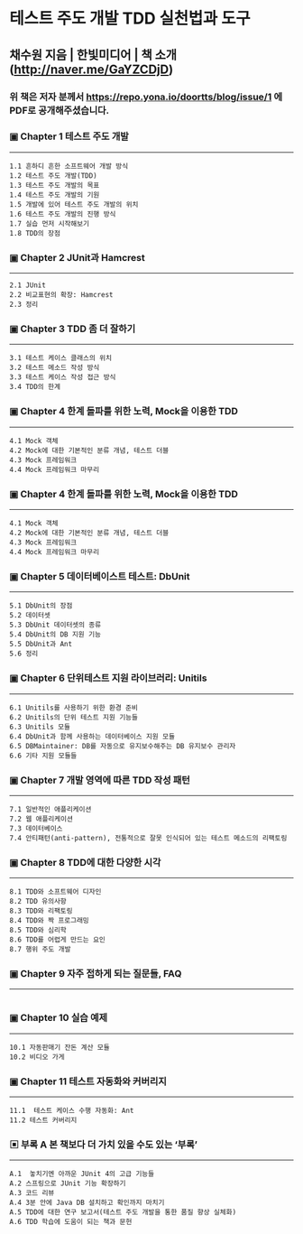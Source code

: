테스트 주도 개발 TDD 실천법과 도구 
==============================
채수원 지음 | 한빛미디어 |
책 소개(http://naver.me/GaYZCDjD)
---------------------------------------

### 위 책은 저자 분께서 https://repo.yona.io/doortts/blog/issue/1 에 PDF로 공개해주셨습니다. 

### ▣ Chapter 1 테스트 주도 개발 
- - -
 ```
 1.1 흔하디 흔한 소프트웨어 개발 방식 
 1.2 테스트 주도 개발(TDD)
 1.3 테스트 주도 개발의 목표 
 1.4 테스트 주도 개발의 기원 
 1.5 개발에 있어 테스트 주도 개발의 위치
 1.6 테스트 주도 개발의 진행 방식 
 1.7 실습 먼저 시작해보기 
 1.8 TDD의 장점
 ```

### ▣ Chapter 2 JUnit과 Hamcrest 
- - -
 ```
 2.1 JUnit 
 2.2 비교표현의 확장: Hamcrest
 2.3 정리
 ```

### ▣ Chapter 3 TDD 좀 더 잘하기 
- - -
 ```
 3.1 테스트 케이스 클래스의 위치 
 3.2 테스트 메소드 작성 방식
 3.3 테스트 케이스 작성 접근 방식
 3.4 TDD의 한계
 ```

### ▣ Chapter 4 한계 돌파를 위한 노력, Mock을 이용한 TDD
- - -
 ```
 4.1 Mock 객체 
 4.2 Mock에 대한 기본적인 분류 개념, 테스트 더블 
 4.3 Mock 프레임워크 
 4.4 Mock 프레임워크 마무리 
 ```

### ▣ Chapter 4 한계 돌파를 위한 노력, Mock을 이용한 TDD
- - -
 ```
 4.1 Mock 객체 
 4.2 Mock에 대한 기본적인 분류 개념, 테스트 더블 
 4.3 Mock 프레임워크 
 4.4 Mock 프레임워크 마무리 
 ```

### ▣ Chapter 5 데이터베이스트 테스트: DbUnit
- - -
 ```
 5.1 DbUnit의 장점
 5.2 데이터셋
 5.3 DbUnit 데이터셋의 종류  
 5.4 DbUnit의 DB 지원 기능
 5.5 DbUnit과 Ant
 5.6 정리 
 ```

### ▣ Chapter 6 단위테스트 지원 라이브러리: Unitils
- - -
 ```
 6.1 Unitils를 사용하기 위한 환경 준비 
 6.2 Unitils의 단위 테스트 지원 기능들
 6.3 Unitils 모듈
 6.4 DbUnit과 함께 사용하는 데이터베이스 지원 모듈
 6.5 DBMaintainer: DB를 자동으로 유지보수해주는 DB 유지보수 관리자
 6.6 기타 지원 모듈들
 ```

### ▣ Chapter 7 개발 영역에 따른 TDD 작성 패턴 
- - -
 ```
 7.1 일반적인 애플리케이션
 7.2 웹 애플리케이션
 7.3 데이터베이스
 7.4 안티패턴(anti-pattern), 전통적으로 잘못 인식되어 있는 테스트 메소드의 리팩토링
 ```

### ▣ Chapter 8 TDD에 대한 다양한 시각 
- - -
 ```
 8.1 TDD와 소프트웨어 디자인
 8.2 TDD 유의사항
 8.3 TDD와 리팩토링
 8.4 TDD와 짝 프로그래밍
 8.5 TDD와 심리학
 8.6 TDD를 어렵게 만드는 요인
 8.7 행위 주도 개발
 ```

### ▣ Chapter 9 자주 접하게 되는 질문들, FAQ
- - -
 ```
 ```

### ▣ Chapter 10 실습 예제
- - -
 ```
 10.1 자동판매기 잔돈 계산 모듈
 10.2 비디오 가게
 ```

### ▣ Chapter 11 테스트 자동화와 커버리지
- - -
 ```
 11.1  테스트 케이스 수행 자동화: Ant
 11.2 테스트 커버리지
 ```

### ▣ 부록 A 본 책보다 더 가치 있을 수도 있는 ‘부록’
- - -
 ```
 A.1  놓치기엔 아까운 JUnit 4의 고급 기능들
 A.2 스프링으로 JUnit 기능 확장하기
 A.3 코드 리뷰
 A.4 3분 안에 Java DB 설치하고 확인까지 마치기
 A.5 TDD에 대한 연구 보고서(테스트 주도 개발을 통한 품질 향상 실체화)
 A.6 TDD 학습에 도움이 되는 책과 문헌
 ```
